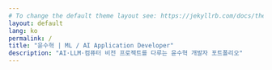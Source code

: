 ```yaml
---
# To change the default theme layout see: https://jekyllrb.com/docs/themes/#overriding-theme-defaults
layout: default
lang: ko
permalink: /
title: "윤수혁 | ML / AI Application Developer"
description: "AI·LLM·컴퓨터 비전 프로젝트를 다루는 윤수혁 개발자 포트폴리오"
---
```

